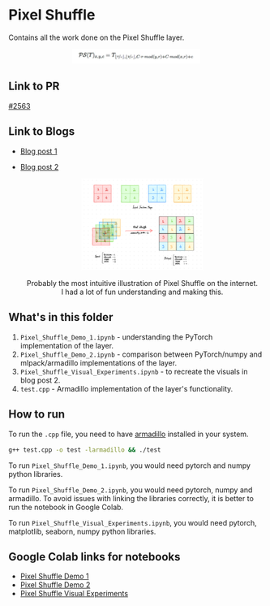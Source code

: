 # Pixel Shuffle

Contains all the work done on the Pixel Shuffle layer.
<div align="center">
<img src="imgs/eqn.png" width="50%">
</div>

## Link to PR

[#2563](https://github.com/mlpack/mlpack/pull/2563)

## Link to Blogs

- [Blog post 1](https://iamshnoo.github.io/blog/week-6/)
- [Blog post 2](https://iamshnoo.github.io/blog/week-7/)

  <div align="center">
  <img src="imgs/pixel_shuffle.jpeg" width="50%">
  <p>Probably the most intuitive illustration of Pixel Shuffle on the internet.<br>
      I had a lot of fun understanding and making this.</p>
  </div>

## What's in this folder

1. ```Pixel_Shuffle_Demo_1.ipynb``` - understanding the PyTorch implementation
   of the layer.
2. ```Pixel_Shuffle_Demo_2.ipynb``` - comparison between PyTorch/numpy
   and mlpack/armadillo implementations of the layer.
3. ```Pixel_Shuffle_Visual_Experiments.ipynb``` - to recreate the visuals in blog
   post 2.
4. ```test.cpp``` - Armadillo implementation of the layer's functionality.

## How to run

To run the ```.cpp``` file, you need to have [armadillo](http://arma.sourceforge.net) installed in your system.

```bash
g++ test.cpp -o test -larmadillo && ./test
```

To run  ```Pixel_Shuffle_Demo_1.ipynb```, you would need pytorch and numpy
python libraries.

To run  ```Pixel_Shuffle_Demo_2.ipynb```, you would need pytorch,
numpy and armadillo. To avoid issues with linking the libraries correctly, it is
better to run the notebook in Google Colab.

To run  ```Pixel_Shuffle_Visual_Experiments.ipynb```, you would need pytorch,
matplotlib, seaborn, numpy python libraries.

## Google Colab links for notebooks

- [Pixel Shuffle Demo 1](https://colab.research.google.com/drive/1C7W51LvcTccRxKJGZ5m61DDzR4P6fW1T?usp=sharing)
- [Pixel Shuffle Demo 2](https://colab.research.google.com/drive/1JZaptTDo2ey8GcwnJMFh3IwSAlqd7in_?usp=sharing)
- [Pixel Shuffle Visual Experiments](https://colab.research.google.com/drive/1Be7aIpXMSp_VeL8D5da5p-CYTD-nPIVh?usp=sharing)
